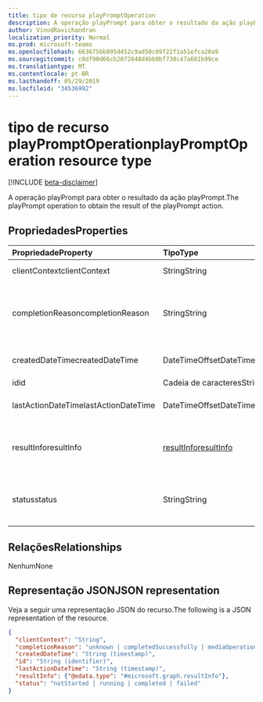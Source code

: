 ```yaml
---
title: tipo de recurso playPromptOperation
description: A operação playPrompt para obter o resultado da ação playPrompt.
author: VinodRavichandran
localization_priority: Normal
ms.prod: microsoft-teams
ms.openlocfilehash: 663675bb895d452c9ad50c89f22f1a51efca20a9
ms.sourcegitcommit: c0df90d66cb2072848d4bb0bf730c47a601b99ce
ms.translationtype: MT
ms.contentlocale: pt-BR
ms.lasthandoff: 05/29/2019
ms.locfileid: "34536992"
---
```

# <a name="playpromptoperation-resource-type"></a><span data-ttu-id="36d68-103">tipo de recurso playPromptOperation</span><span class="sxs-lookup"><span data-stu-id="36d68-103">playPromptOperation resource type</span></span>

[!INCLUDE [beta-disclaimer](../../includes/beta-disclaimer.md)]

<span data-ttu-id="36d68-104">A operação playPrompt para obter o resultado da ação playPrompt.</span><span class="sxs-lookup"><span data-stu-id="36d68-104">The playPrompt operation to obtain the result of the playPrompt action.</span></span>

## <a name="properties"></a><span data-ttu-id="36d68-105">Propriedades</span><span class="sxs-lookup"><span data-stu-id="36d68-105">Properties</span></span>

| <span data-ttu-id="36d68-106">Propriedade</span><span class="sxs-lookup"><span data-stu-id="36d68-106">Property</span></span>            | <span data-ttu-id="36d68-107">Tipo</span><span class="sxs-lookup"><span data-stu-id="36d68-107">Type</span></span>                        | <span data-ttu-id="36d68-108">Descrição</span><span class="sxs-lookup"><span data-stu-id="36d68-108">Description</span></span>|
|:--------------------|:----------------------------|:-----------------------------------------------------------------------------------|
| <span data-ttu-id="36d68-109">clientContext</span><span class="sxs-lookup"><span data-stu-id="36d68-109">clientContext</span></span>       | <span data-ttu-id="36d68-110">String</span><span class="sxs-lookup"><span data-stu-id="36d68-110">String</span></span>                      | <span data-ttu-id="36d68-111">O contexto do cliente.</span><span class="sxs-lookup"><span data-stu-id="36d68-111">The client context.</span></span>                                                                |
| <span data-ttu-id="36d68-112">completionReason</span><span class="sxs-lookup"><span data-stu-id="36d68-112">completionReason</span></span>    | <span data-ttu-id="36d68-113">String</span><span class="sxs-lookup"><span data-stu-id="36d68-113">String</span></span>                      | <span data-ttu-id="36d68-114">Os valores possíveis são: `unknown`, `completedSuccessfully`, `mediaOperationCanceled`.</span><span class="sxs-lookup"><span data-stu-id="36d68-114">Possible values are: `unknown`, `completedSuccessfully`, `mediaOperationCanceled`.</span></span> |
| <span data-ttu-id="36d68-115">createdDateTime</span><span class="sxs-lookup"><span data-stu-id="36d68-115">createdDateTime</span></span>     | <span data-ttu-id="36d68-116">DateTimeOffset</span><span class="sxs-lookup"><span data-stu-id="36d68-116">DateTimeOffset</span></span>              | <span data-ttu-id="36d68-117">A hora de início da operação.</span><span class="sxs-lookup"><span data-stu-id="36d68-117">The start time of the operation.</span></span>                                                   |
| <span data-ttu-id="36d68-118">id</span><span class="sxs-lookup"><span data-stu-id="36d68-118">id</span></span>                  | <span data-ttu-id="36d68-119">Cadeia de caracteres</span><span class="sxs-lookup"><span data-stu-id="36d68-119">String</span></span>                      | <span data-ttu-id="36d68-120">Somente leitura.</span><span class="sxs-lookup"><span data-stu-id="36d68-120">Read-only.</span></span>                                                                         |
| <span data-ttu-id="36d68-121">lastActionDateTime</span><span class="sxs-lookup"><span data-stu-id="36d68-121">lastActionDateTime</span></span>  | <span data-ttu-id="36d68-122">DateTimeOffset</span><span class="sxs-lookup"><span data-stu-id="36d68-122">DateTimeOffset</span></span>              | <span data-ttu-id="36d68-123">A hora da última ação da operação.</span><span class="sxs-lookup"><span data-stu-id="36d68-123">The time of the last action of the operation.</span></span>                                      |
| <span data-ttu-id="36d68-124">resultInfo</span><span class="sxs-lookup"><span data-stu-id="36d68-124">resultInfo</span></span>          | [<span data-ttu-id="36d68-125">resultInfo</span><span class="sxs-lookup"><span data-stu-id="36d68-125">resultInfo</span></span>](resultinfo.md) | <span data-ttu-id="36d68-126">As informações de resultado.</span><span class="sxs-lookup"><span data-stu-id="36d68-126">The result information.</span></span> <span data-ttu-id="36d68-127">Somente leitura.</span><span class="sxs-lookup"><span data-stu-id="36d68-127">Read-only.</span></span> <span data-ttu-id="36d68-128">Servidor gerado.</span><span class="sxs-lookup"><span data-stu-id="36d68-128">Server generated.</span></span>                               |
| <span data-ttu-id="36d68-129">status</span><span class="sxs-lookup"><span data-stu-id="36d68-129">status</span></span>              | <span data-ttu-id="36d68-130">String</span><span class="sxs-lookup"><span data-stu-id="36d68-130">String</span></span>                      | <span data-ttu-id="36d68-131">Os valores possíveis são: `notStarted`, `running`, `completed`, `failed`.</span><span class="sxs-lookup"><span data-stu-id="36d68-131">Possible values are: `notStarted`, `running`, `completed`, `failed`.</span></span>               |

## <a name="relationships"></a><span data-ttu-id="36d68-132">Relações</span><span class="sxs-lookup"><span data-stu-id="36d68-132">Relationships</span></span>
<span data-ttu-id="36d68-133">Nenhum</span><span class="sxs-lookup"><span data-stu-id="36d68-133">None</span></span>

## <a name="json-representation"></a><span data-ttu-id="36d68-134">Representação JSON</span><span class="sxs-lookup"><span data-stu-id="36d68-134">JSON representation</span></span>

<span data-ttu-id="36d68-135">Veja a seguir uma representação JSON do recurso.</span><span class="sxs-lookup"><span data-stu-id="36d68-135">The following is a JSON representation of the resource.</span></span>

<!-- {
  "blockType": "resource",
  "optionalProperties": [

  ],
  "@odata.type": "microsoft.graph.playPromptOperation"
}-->
```json
{
  "clientContext": "String",
  "completionReason": "unknown | completedSuccessfully | mediaOperationCanceled",
  "createdDateTime": "String (timestamp)",
  "id": "String (identifier)",
  "lastActionDateTime": "String (timestamp)",
  "resultInfo": {"@odata.type": "#microsoft.graph.resultInfo"},
  "status": "notStarted | running | completed | failed"
}
```

<!-- uuid: 8fcb5dbc-d5aa-4681-8e31-b001d5168d79
2015-10-25 14:57:30 UTC -->
<!--
{
  "type": "#page.annotation",
  "description": "playPromptOperation resource",
  "keywords": "",
  "section": "documentation",
  "tocPath": "",
  "suppressions": []
}
-->
